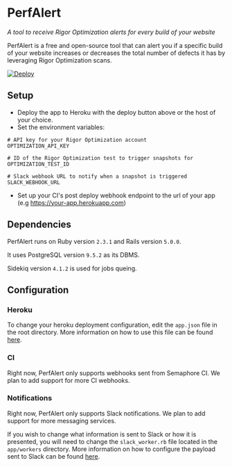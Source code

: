 # PerfAlert
_A tool to receive Rigor Optimization alerts for every build of your website_

PerfAlert is a free and open-source tool that can alert you if a specific build of your website increases or decreases
the total number of defects it has by leveraging Rigor Optimization scans.

[![Deploy](https://www.herokucdn.com/deploy/button.svg)](https://heroku.com/deploy)

## Setup

* Deploy the app to Heroku with the deploy button above or the host of your choice.
* Set the environment variables:
```
# API key for your Rigor Optimization account
OPTIMIZATION_API_KEY

# ID of the Rigor Optimization test to trigger snapshots for
OPTIMIZATION_TEST_ID

# Slack webhook URL to notify when a snapshot is triggered
SLACK_WEBHOOK_URL
```
* Set up your CI's post deploy webhook endpoint to the url of your app (e.g https://your-app.herokuapp.com)

## Dependencies

PerfAlert runs on Ruby version `2.3.1` and Rails version `5.0.0`.

It uses PostgreSQL version `9.5.2` as its DBMS.

Sidekiq version `4.1.2` is used for jobs queing.

## Configuration

### Heroku

To change your heroku deployment configuration, edit the `app.json` file in the root directory. More information on how
to use this file can be found [here](https://devcenter.heroku.com/articles/app-json-schema).

### CI

Right now, PerfAlert only supports webhooks sent from Semaphore CI. We plan to add support for more CI webhooks.

### Notifications

Right now, PerfAlert only supports Slack notifications. We plan to add support for more messaging services.

If you wish to change what information is sent to Slack or how it is presented, you will need to change the `slack_worker.rb`
file located in the `app/workers` directory. More information on how to configure the payload sent to Slack can be found [here](https://api.slack.com/incoming-webhooks).